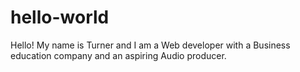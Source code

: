 # hello-world

Hello! My name is Turner and I am a Web developer with a Business education company and an aspiring Audio producer. 
